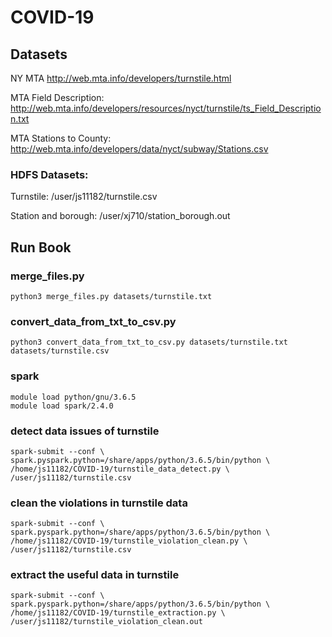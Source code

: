 # COVID-19

## Datasets

NY MTA
http://web.mta.info/developers/turnstile.html

MTA Field Description:
http://web.mta.info/developers/resources/nyct/turnstile/ts_Field_Description.txt

MTA Stations to County:
http://web.mta.info/developers/data/nyct/subway/Stations.csv

### HDFS Datasets:
Turnstile: /user/js11182/turnstile.csv 

Station and borough: /user/xj710/station_borough.out

## Run Book
### merge_files.py
```
python3 merge_files.py datasets/turnstile.txt
```

### convert_data_from_txt_to_csv.py
```
python3 convert_data_from_txt_to_csv.py datasets/turnstile.txt datasets/turnstile.csv
```


### spark
```
module load python/gnu/3.6.5
module load spark/2.4.0 
```

### detect data issues of turnstile

```
spark-submit --conf \
spark.pyspark.python=/share/apps/python/3.6.5/bin/python \
/home/js11182/COVID-19/turnstile_data_detect.py \
/user/js11182/turnstile.csv
```

### clean the violations in turnstile data
```
spark-submit --conf \
spark.pyspark.python=/share/apps/python/3.6.5/bin/python \
/home/js11182/COVID-19/turnstile_violation_clean.py \
/user/js11182/turnstile.csv
```

### extract the useful data in turnstile
```
spark-submit --conf \
spark.pyspark.python=/share/apps/python/3.6.5/bin/python \
/home/js11182/COVID-19/turnstile_extraction.py \
/user/js11182/turnstile_violation_clean.out
```